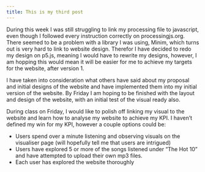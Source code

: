 ```yaml
---
title: This is my third post
---
```


During this week I was still struggling to link my processing file to javascript, even though I followed every instruction correctly on processingjs.org. There seemed to be a problem with a library I was using, Minim, which turns out is very hard to link to website design. Therefor I have decided to redo my design on p5.js, meaning I would have to rewrite my designs, however, I am hopping this would mean it will be easier for me to achieve my targets for the website, after version 1. 

I have taken into consideration what others have said about my proposal and initial designs of the website and have implemented them into my initial version of the website. By Friday I am hoping to be finished with the layout and design of the website, with an initial test of the visual ready also. 

During class on Friday, I would like to polish off linking my visual to the website and learn how to analyse my website to achieve my KPI. I haven’t defined my win for my KPI, however a couple options could be:

- Users spend over a minute listening and observing visuals on the visualiser page (will hopefully tell me that users are intrigued)
- Users have explored 5 or more of the songs listened under “The Hot 10” and have attempted to upload their own mp3 files.
- Each user has explored the website thoroughly 

